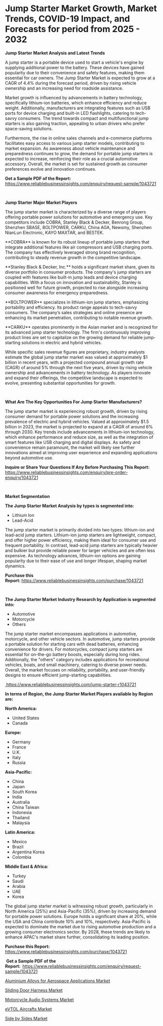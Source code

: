 <p><h1>Jump Starter Market Growth, Market Trends, COVID-19 Impact, and Forecasts for period from 2025 - 2032</h1></p><p><strong>Jump Starter Market Analysis and Latest Trends</strong></p>
<p><p>A jump starter is a portable device used to start a vehicle's engine by supplying additional power to the battery. These devices have gained popularity due to their convenience and safety features, making them essential for car owners. The Jump Starter Market is expected to grow at a CAGR of 4.4% during the forecast period, driven by rising vehicle ownership and an increasing need for roadside assistance.</p><p>Market growth is influenced by advancements in battery technology, specifically lithium-ion batteries, which enhance efficiency and reduce weight. Additionally, manufacturers are integrating features such as USB ports for device charging and built-in LED flashlights, catering to tech-savvy consumers. The trend towards compact and multifunctional jump starters is also gaining traction, appealing to urban drivers who prefer space-saving solutions.</p><p>Furthermore, the rise in online sales channels and e-commerce platforms facilitates easy access to various jump starter models, contributing to market expansion. As awareness about vehicle maintenance and preparedness continues to grow, the demand for portable jump starters is expected to increase, reinforcing their role as a crucial automotive accessory. Overall, the market is set for sustained growth as consumer preferences evolve and innovation continues.</p></p>
<p><strong>Get a Sample PDF of the Report:&nbsp;</strong> <a href="https://www.reliablebusinessinsights.com/enquiry/request-sample/1043721?utm_campaign=116&utm_medium=2&utm_source=Github&utm_content=ia&utm_term=30032025&utm_id=jump-starter">https://www.reliablebusinessinsights.com/enquiry/request-sample/1043721</a></p>
<p>&nbsp;</p>
<p><strong>Jump Starter Major Market Players</strong></p>
<p><p>The jump starter market is characterized by a diverse range of players offering portable power solutions for automotive and emergency use. Key competitors include COBRA, Stanley Black & Decker, Benrong Group, Shenzhen SBASE, BOLTPOWER, CARKU, China AGA, Newsmy, Shenzhen NianLun Electronic, KAYO MAXTAR, and BESTEK.</p><p>**COBRA** is known for its robust lineup of portable jump starters that integrate additional features like air compressors and USB charging ports. The company has effectively leveraged strong brand recognition, contributing to steady revenue growth in the competitive landscape.</p><p>**Stanley Black & Decker, Inc.** holds a significant market share, given its diverse portfolio in consumer products. The company's jump starters are coupled with features like built-in jump leads and device charging capabilities. With a focus on innovation and sustainability, Stanley is positioned well for future growth, projected to rise alongside increasing consumer awareness for emergency preparedness.</p><p>**BOLTPOWER** specializes in lithium-ion jump starters, emphasizing portability and efficiency. Its product range appeals to tech-savvy consumers. The company’s sales strategies and online presence are enhancing its market penetration, contributing to notable revenue growth.</p><p>**CARKU** operates prominently in the Asian market and is recognized for its advanced jump starter technology. The firm's continuously improving product lines are set to capitalize on the growing demand for reliable jump-starting solutions in electric and hybrid vehicles.</p><p>While specific sales revenue figures are proprietary, industry analysts estimate the global jump starter market was valued at approximately $1 billion in recent years, with a projected compound annual growth rate (CAGR) of around 5% through the next five years, driven by rising vehicle ownership and advancements in battery technology. As players innovate and expand their offerings, the competitive landscape is expected to evolve, presenting substantial opportunities for growth.</p></p>
<p>&nbsp;</p>
<p><strong>What Are The Key Opportunities For Jump Starter Manufacturers?</strong></p>
<p><p>The jump starter market is experiencing robust growth, driven by rising consumer demand for portable power solutions and the increasing prevalence of electric and hybrid vehicles. Valued at approximately $1.5 billion in 2023, the market is projected to expand at a CAGR of around 6% through 2030. Key trends include advancements in lithium-ion technology, which enhance performance and reduce size, as well as the integration of smart features like USB charging and digital displays. As safety and convenience remain paramount, the market will likely see further innovations aimed at improving user experience and expanding applications beyond automotive use.</p></p>
<p><strong>Inquire or Share Your Questions If Any Before Purchasing This Report:</strong> <a href="https://www.reliablebusinessinsights.com/enquiry/pre-order-enquiry/1043721?utm_campaign=116&utm_medium=2&utm_source=Github&utm_content=ia&utm_term=30032025&utm_id=jump-starter">https://www.reliablebusinessinsights.com/enquiry/pre-order-enquiry/1043721</a></p>
<p>&nbsp;</p>
<p><strong>Market Segmentation</strong></p>
<p><strong>The Jump Starter Market Analysis by types is segmented into:</strong></p>
<p><ul><li>Lithium Ion</li><li>Lead-Acid</li></ul></p>
<p><p>The jump starter market is primarily divided into two types: lithium-ion and lead-acid jump starters. Lithium-ion jump starters are lightweight, compact, and offer higher power efficiency, making them ideal for consumer use and frequent portability. In contrast, lead-acid jump starters are typically heavier and bulkier but provide reliable power for larger vehicles and are often less expensive. As technology advances, lithium-ion options are gaining popularity due to their ease of use and longer lifespan, shaping market dynamics.</p></p>
<p><strong>Purchase this Report:&nbsp;</strong><a href="https://www.reliablebusinessinsights.com/purchase/1043721?utm_campaign=116&utm_medium=2&utm_source=Github&utm_content=ia&utm_term=30032025&utm_id=jump-starter">https://www.reliablebusinessinsights.com/purchase/1043721</a></p>
<p>&nbsp;</p>
<p><strong>The Jump Starter Market Industry Research by Application is segmented into:</strong></p>
<p><ul><li>Automotive</li><li>Motorcycle</li><li>Others</li></ul></p>
<p><p>The jump starter market encompasses applications in automotive, motorcycle, and other vehicle sectors. In automotive, jump starters provide a portable solution for starting cars with dead batteries, enhancing convenience for drivers. For motorcycles, compact jump starters are essential for on-the-go battery boosts, especially during long rides. Additionally, the "others" category includes applications for recreational vehicles, boats, and small machinery, catering to diverse power needs. Overall, the market focuses on reliability, portability, and user-friendly designs to ensure efficient jump-starting capabilities.</p></p>
<p><a href="https://www.reliablebusinessinsights.com/jump-starter-r1043721?utm_campaign=116&utm_medium=2&utm_source=Github&utm_content=ia&utm_term=30032025&utm_id=jump-starter">&nbsp;https://www.reliablebusinessinsights.com/jump-starter-r1043721</a></p>
<p><strong>In terms of Region, the Jump Starter Market Players available by Region are:</strong></p>
<p>
    <p> <strong> North America: </strong>
        <ul>
            <li>United States</li>
            <li>Canada</li>
        </ul>
        </p> 
    <p> <strong> Europe: </strong>
        <ul>
            <li>Germany</li>
            <li>France</li>
            <li>U.K.</li>
            <li>Italy</li>
            <li>Russia</li>
        </ul>
        </p> 
    <p> <strong> Asia-Pacific: </strong>
        <ul>
            <li>China</li>
            <li>Japan</li>
            <li>South Korea</li>
            <li>India</li>
            <li>Australia</li>
            <li>China Taiwan</li>
            <li>Indonesia</li>
            <li>Thailand</li>
            <li>Malaysia</li>
        </ul>
        </p> 
    <p> <strong> Latin America: </strong>
        <ul>
            <li>Mexico</li>
            <li>Brazil</li>
            <li>Argentina Korea</li>
            <li>Colombia</li>
        </ul>
        </p> 
    <p> <strong> Middle East & Africa: </strong>
        <ul>
            <li>Turkey</li>
            <li>Saudi</li>
            <li>Arabia</li>
            <li>UAE</li>
            <li>Korea</li>
        </ul>
    </p>
    </p>
<p><p>The global jump starter market is witnessing robust growth, particularly in North America (25%) and Asia-Pacific (35%), driven by increasing demand for portable power solutions. Europe holds a significant share at 20%, while the USA and China contribute 10% and 10%, respectively. Asia-Pacific is expected to dominate the market due to rising automotive production and a growing consumer electronics sector. By 2028, these trends are likely to enhance APAC's market share further, consolidating its leading position.</p></p>
<p><strong>Purchase this Report: </strong><a href="https://www.reliablebusinessinsights.com/purchase/1043721?utm_campaign=116&utm_medium=2&utm_source=Github&utm_content=ia&utm_term=30032025&utm_id=jump-starter">https://www.reliablebusinessinsights.com/purchase/1043721</a></p>
<p>&nbsp;<strong>Get a Sample PDF of the Report:&nbsp;&nbsp;</strong><a href="https://www.reliablebusinessinsights.com/enquiry/request-sample/1043721?utm_campaign=116&utm_medium=2&utm_source=Github&utm_content=ia&utm_term=30032025&utm_id=jump-starter">https://www.reliablebusinessinsights.com/enquiry/request-sample/1043721</a></p>
<p><strong></strong></p>
<p><p><a href="https://github.com/tahjaylestro/Market-Research-Report-List-1/blob/main/aluminium-alloys-for-aerospace-applications-market.md?utm_campaign=116&utm_medium=2&utm_source=Github&utm_content=ia&utm_term=30032025&utm_id=jump-starter">Aluminium Alloys for Aerospace Applications Market</a></p><p><a href="https://github.com/mismannely/Market-Research-Report-List-1/blob/main/sliding-door-harness-market.md?utm_campaign=116&utm_medium=2&utm_source=Github&utm_content=ia&utm_term=30032025&utm_id=jump-starter">Sliding Door Harness Market</a></p><p><a href="https://github.com/klenaestien23/Market-Research-Report-List-1/blob/main/motorcycle-audio-systems-market.md?utm_campaign=116&utm_medium=2&utm_source=Github&utm_content=ia&utm_term=30032025&utm_id=jump-starter">Motorcycle Audio Systems Market</a></p><p><a href="https://github.com/tentandyik/Market-Research-Report-List-1/blob/main/evtol-aircrafts-market.md?utm_campaign=116&utm_medium=2&utm_source=Github&utm_content=ia&utm_term=30032025&utm_id=jump-starter">eVTOL Aircrafts Market</a></p><p><a href="https://github.com/ishikodehira/Market-Research-Report-List-1/blob/main/side-by-sides-market.md?utm_campaign=116&utm_medium=2&utm_source=Github&utm_content=ia&utm_term=30032025&utm_id=jump-starter">Side by Sides Market</a></p></p>
